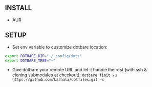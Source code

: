 ## INSTALL

- AUR

## SETUP

- Set env variable to customize dotbare location:
``` sh
export DOTBARE_DIR="~/.config/dots"
export DOTBARE_TREE="~"
```

- Give dotbare your remote URL and let it handle the rest (with ssh & cloning submodules at checkout):
`dotbare finit -u https://github.com/kazhala/dotfiles.git -s`
